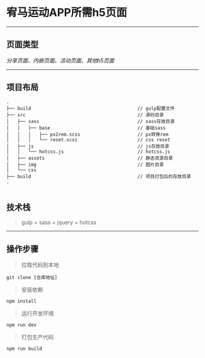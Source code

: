 # 宥马运动APP所需h5页面
***
## 页面类型
*分享页面、内嵌页面、活动页面、其他h5页面*
***
## 项目布局
```
.
├── build                                       // gulp配置文件
├── src                                         // 源码目录
│   ├── sass                              		// sass存放目录
│   │   ├── base                              	// 基础sass
│   │   │   ├── px2rem.scss                    	// px转换rem
│   │   │   └── reset.scss                      // css reset
│   ├── js                                  	// js存放目录
│   │   └── hotcss.js                           // hotcss.js
│   ├── assets                                  // 静态资源目录
│   ├── img										// 图片目录
│   └── css                       	
├── build                                       // 项目打包后的存放目录
.
 
```
## 技术栈
> gulp + sass + jquery + hotcss
***
## 操作步骤
> 拉取代码到本地
```
git clone [仓库地址]
```
> 安装依赖
```
npm install
```
> 运行开发环境
```
npm run dev
```
> 打包生产代码
```
npm run build
```